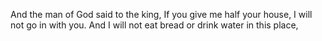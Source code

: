 And the man of God said to the king, If you give me half your house, I will not go in with you. And I will not eat bread or drink water in this place,
